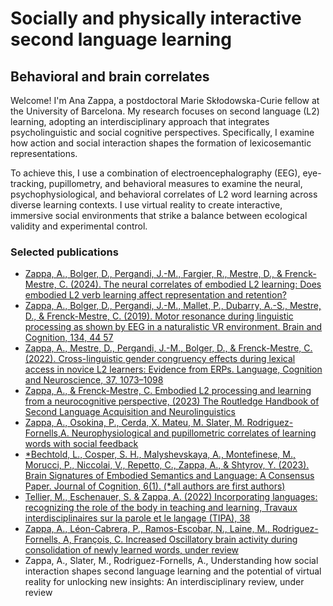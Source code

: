 # Socially and physically interactive second language learning
## Behavioral and brain correlates

Welcome! I'm Ana Zappa, a postdoctoral Marie Skłodowska-Curie fellow at the University of Barcelona. My research focuses on second language (L2) learning, adopting an interdisciplinary approach that integrates psycholinguistic and social cognitive perspectives. Specifically, I examine how action and social interaction shapes the formation of lexicosemantic representations.

To achieve this, I use a combination of electroencephalography (EEG), eye-tracking, pupillometry, and behavioral measures to examine the neural, psychophysiological, and behavioral correlates of L2 word learning across diverse learning contexts. I use virtual reality to create interactive, immersive social environments that strike a balance between ecological validity and experimental control.

### Selected publications
- [Zappa, A., Bolger, D., Pergandi, J.-M., Fargier, R., Mestre, D., & Frenck-Mestre, C. (2024). The neural correlates of embodied L2 learning: Does embodied L2 verb learning affect representation and retention? ](https://doi.org/10.1162/nol_a_00132)
- [Zappa, A., Bolger, D., Pergandi, J.-M., Mallet, P., Dubarry, A.-S., Mestre, D., & Frenck-Mestre, C. (2019). Motor resonance during linguistic processing as shown by EEG in a naturalistic VR environment. Brain and Cognition, 134, 44 57](https://doi.org/10.1016/j.bandc.2019.05.003)
- [Zappa, A., Mestre, D., Pergandi, J.-M., Bolger, D., & Frenck-Mestre, C. (2022). Cross-linguistic gender congruency effects during lexical access in novice L2 learners: Evidence from ERPs. Language, Cognition and Neuroscience, 37, 1073–1098](https://doi.org/10.1080/23273798.2022.2039726)
- [Zappa, A., & Frenck-Mestre, C. Embodied L2 processing and learning from a neurocognitive perspective, (2023) The Routledge Handbook of Second Language Acquisition and Neurolinguistics ](https://doi.org/10.4324/9781003190912)
- [Zappa, A., Osokina, P., Cerda, X. Mateu, M. Slater, M. Rodriguez-Fornells,A. Neurophysiological and pupillometric correlates of learning words with social feedback](https://www.biorxiv.org)
- [*Bechtold, L., Cosper, S. H., Malyshevskaya, A., Montefinese, M., Morucci, P., Niccolai, V., Repetto, C., Zappa, A., & Shtyrov, Y. (2023). Brain Signatures of Embodied Semantics and Language: A Consensus Paper. Journal of Cognition, 6(1). (*all authors are first authors)](https://journalofcognition.org/articles/10.5334/joc.237) 
- [Tellier, M., Eschenauer, S. & Zappa, A. (2022) Incorporating languages: recognizing the role of the body in teaching and learning, Travaux interdisciplinaires sur la parole et le langage (TIPA), 38](https://journals.openedition.org/tipa/)
- [Zappa, A., Léon-Cabrera, P., Ramos-Escobar, N., Laine, M., Rodriguez-Fornells, A, François, C.  Increased Oscillatory brain activity during consolidation of newly learned words, under review](https://www.biorxiv.org/content/10.1101/2025.01.09.632010v1)
- Zappa, A., Slater, M., Rodriguez-Fornells, A., Understanding how social interaction shapes second language learning and the potential of virtual reality for unlocking new insights: An interdisciplinary review, under review
